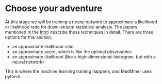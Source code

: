 # Choose your adventure

At this stage we will be training a neural network to approximate a likelihood or likelihood ratio for down-stream statistical analysis. The papers mentioned in the [Intro](/madminer-tutorial/intro.html) describe these techniques in detail. There are three options for this section:

* an approximate likelihood ratio
* an approximate score, which is like the optimal observables
* an approximate likelihood (like a high-dimensional histogram, but with a neural network)

This is where the machine learning training happens, and MadMiner uses pytorch.

